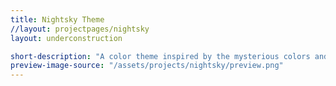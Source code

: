 ```yaml
---
title: Nightsky Theme
//layout: projectpages/nightsky
layout: underconstruction

short-description: "A color theme inspired by the mysterious colors and the chilling darkness of our universe."
preview-image-source: "/assets/projects/nightsky/preview.png"
---
```


